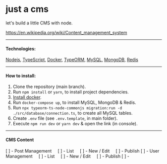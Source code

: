 # just a cms
let's build a little CMS with node.

https://en.wikipedia.org/wiki/Content_management_system

------------

#### Technologies:

[Nodejs](https://nodejs.org/en/ "Nodejs"), [TypeScript](https://www.typescriptlang.org/ "TypeScript"), [Docker](https://www.docker.com/ "Docker"), [TypeORM](https://typeorm.io/ "TypeORM"), [MySQL](https://www.mysql.com/ "MySQL"), [MongoDB](https://www.mongodb.com "MongoDB"), [Redis](https://redis.io/ "Redis")

------------

#### How to install:

1. Clone the repository (main branch).
2. Run `npm install` or `yarn`, to install project dependencies.
3. [Install docker](https://hub.docker.com/ "Install docker").
4. Run `docker-compose up`, to install MySQL, MongoDB & Redis.
5. Run `npx typeorm-ts-node-commonjs migration:run -d ./src/database/connection.ts`, to create all MySQL tables.
6. Create `.env` file (see `.env.template`, in main folder).
7. Execute `npm run dev` or `yarn dev` & open the link (in console).

------------

#### CMS Content
[  ] - Post Management
&nbsp; &nbsp; [  ] - List
&nbsp; &nbsp; [  ] - New / Edit
&nbsp; &nbsp; [  ] - Publish
[  ] - User Management
&nbsp; &nbsp; [  ] - List
&nbsp; &nbsp; [  ] - New / Edit
&nbsp; &nbsp; [  ] - Publish
[  ] - 